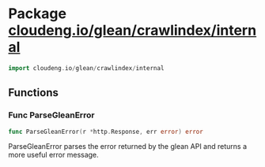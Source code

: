 # Package [cloudeng.io/glean/crawlindex/internal](https://pkg.go.dev/cloudeng.io/glean/crawlindex/internal?tab=doc)

```go
import cloudeng.io/glean/crawlindex/internal
```


## Functions
### Func ParseGleanError
```go
func ParseGleanError(r *http.Response, err error) error
```
ParseGleanError parses the error returned by the glean API and returns a
more useful error message.




